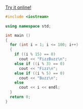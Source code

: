 [Try it online!](https://tio.run/##fY3NCoMwEITveYrBUohIIVJ6Suyhhz5FLxJjWdAo@blYfHYbvRRa7GF3ltlvGD2Op6fWy3Igq7vYGCgafHCm7q8MLHqyT9i6N36stYEPjWSMbEBfkwXP2YsB7eDAV5NQoZRJVFIh0lUUeQJWCKAWnBOOKC85qgoi32xADzFAKWR3mqZbnKaHzeT2M503n9z5T2wnstf00/IF0LqMbbqVmNM4E6KzEJLNy/IG "C++ (gcc) – Try It Online")
```cpp
#include <iostream>
 
using namespace std;

int main ()
{
  for (int i = 1; i <= 100; i++)
  {
    if ((i % 15) == 0)
      cout << "FizzBuzz\n";
    else if ((i % 3) == 0)
      cout << "Fizz\n";
    else if ((i % 5) == 0)
      cout << "Buzz\n";
    else
      cout << i << endl;
  }
  return 0;
}
```
